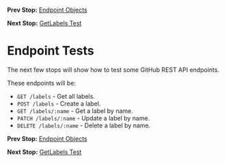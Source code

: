 <!--- GENERATED FILE, DO NOT EDIT --->
**Prev Stop:** [Endpoint Objects](./EndpointObjects.md#endpoint-objects)

**Next Stop:** [GetLabels Test](./GetLabels.md#getlabels-test)


# Endpoint Tests

The next few stops will show how to test some GitHub REST API endpoints.

These endpoints will be:

- `GET /labels` - Get all labels.
- `POST /labels` - Create a label.
- `GET /labels/:name` - Get a label by name.
- `PATCH /labels/:name` - Update a label by name.
- `DELETE /labels/:name` - Delete a label by name.

**Prev Stop:** [Endpoint Objects](./EndpointObjects.md#endpoint-objects)

**Next Stop:** [GetLabels Test](./GetLabels.md#getlabels-test)

